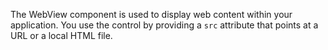 The WebView component is used to display web content within your application. You use the control by providing a `src` attribute that points at a URL or a local HTML file.

<snippet id='webview-require'/>
<snippet id='webview-import'/>
